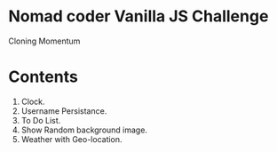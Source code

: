 # Nomad coder Vanilla JS Challenge

Cloning Momentum

# Contents

1. Clock.
2. Username Persistance.
3. To Do List.
4. Show Random background image.
5. Weather with Geo-location.
